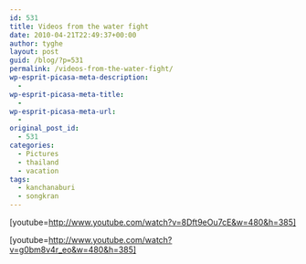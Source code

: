 ```yaml
---
id: 531
title: Videos from the water fight
date: 2010-04-21T22:49:37+00:00
author: tyghe
layout: post
guid: /blog/?p=531
permalink: /videos-from-the-water-fight/
wp-esprit-picasa-meta-description:
  - 
wp-esprit-picasa-meta-title:
  - 
wp-esprit-picasa-meta-url:
  - 
original_post_id:
  - 531
categories:
  - Pictures
  - thailand
  - vacation
tags:
  - kanchanaburi
  - songkran
---
```

[youtube=http://www.youtube.com/watch?v=8Dft9eOu7cE&w=480&h=385]

[youtube=http://www.youtube.com/watch?v=g0bm8v4r_eo&w=480&h=385]
